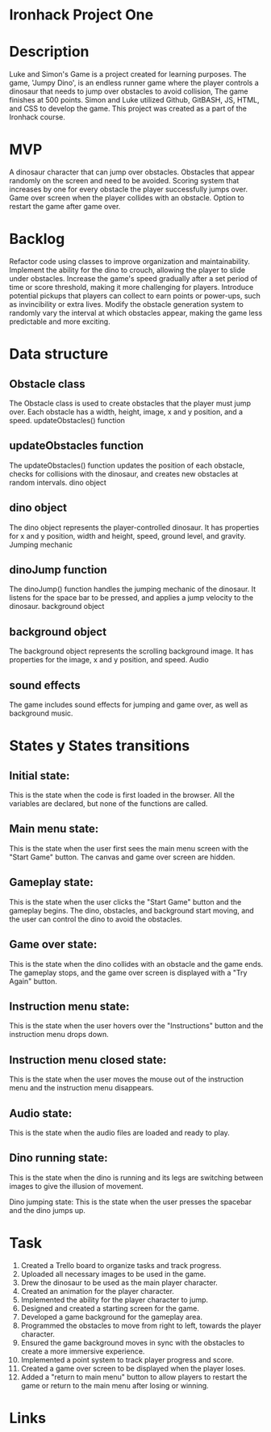 # Ironhack Project One

# Description
Luke and Simon's Game is a project created for learning purposes. The game, 'Jumpy Dino', is an endless runner game where the player controls a dinosaur that needs to jump over obstacles to avoid collision, The game finishes at 500 points. Simon and Luke utilized Github, GitBASH, JS, HTML, and CSS to develop the game. This project was created as a part of the Ironhack course.

# MVP
A dinosaur character that can jump over obstacles.
Obstacles that appear randomly on the screen and need to be avoided.
Scoring system that increases by one for every obstacle the player successfully jumps over.
Game over screen when the player collides with an obstacle.
Option to restart the game after game over.

# Backlog
Refactor code using classes to improve organization and maintainability.
Implement the ability for the dino to crouch, allowing the player to slide under obstacles.
Increase the game's speed gradually after a set period of time or score threshold, making it more challenging for players.
Introduce potential pickups that players can collect to earn points or power-ups, such as invincibility or extra lives.
Modify the obstacle generation system to randomly vary the interval at which obstacles appear, making the game less predictable and more exciting.

# Data structure
## Obstacle class
The Obstacle class is used to create obstacles that the player must jump over. Each obstacle has a width, height, image, x and y position, and a speed.
updateObstacles() function

## updateObstacles function
The updateObstacles() function updates the position of each obstacle, checks for collisions with the dinosaur, and creates new obstacles at random intervals.
dino object

## dino object
The dino object represents the player-controlled dinosaur. It has properties for x and y position, width and height, speed, ground level, and gravity.
Jumping mechanic

## dinoJump function
The dinoJump() function handles the jumping mechanic of the dinosaur. It listens for the space bar to be pressed, and applies a jump velocity to the dinosaur.
background object

## background object
The background object represents the scrolling background image. It has properties for the image, x and y position, and speed.
Audio

## sound effects
The game includes sound effects for jumping and game over, as well as background music.

# States y States transitions
## Initial state: 
This is the state when the code is first loaded in the browser. All the variables are declared, but none of the functions are called.

## Main menu state: 
This is the state when the user first sees the main menu screen with the "Start Game" button. The canvas and game over screen are hidden.

## Gameplay state: 
This is the state when the user clicks the "Start Game" button and the gameplay begins. The dino, obstacles, and background start moving, and the user can control the dino to avoid the obstacles.

## Game over state: 
This is the state when the dino collides with an obstacle and the game ends. The gameplay stops, and the game over screen is displayed with a "Try Again" button.

## Instruction menu state: 
This is the state when the user hovers over the "Instructions" button and the instruction menu drops down.

## Instruction menu closed state: 
This is the state when the user moves the mouse out of the instruction menu and the instruction menu disappears.

## Audio state: 
This is the state when the audio files are loaded and ready to play.

## Dino running state: 
This is the state when the dino is running and its legs are switching between images to give the illusion of movement.

Dino jumping state: 
This is the state when the user presses the spacebar and the dino jumps up.

# Task
1. Created a Trello board to organize tasks and track progress.
2. Uploaded all necessary images to be used in the game.
3. Drew the dinosaur to be used as the main player character.
4. Created an animation for the player character.
5. Implemented the ability for the player character to jump.
6. Designed and created a starting screen for the game.
7. Developed a game background for the gameplay area.
8. Programmed the obstacles to move from right to left, towards the player character.
9. Ensured the game background moves in sync with the obstacles to create a more immersive experience.
10. Implemented a point system to track player progress and score.
11. Created a game over screen to be displayed when the player loses.
12. Added a "return to main menu" button to allow players to restart the game or return to the main menu after losing or winning.

# Links


